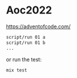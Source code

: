 # Aoc2022

https://adventofcode.com/

``` sh
script/run 01 a
script/run 01 b
...
```

or run the test:
```
mix test
```
